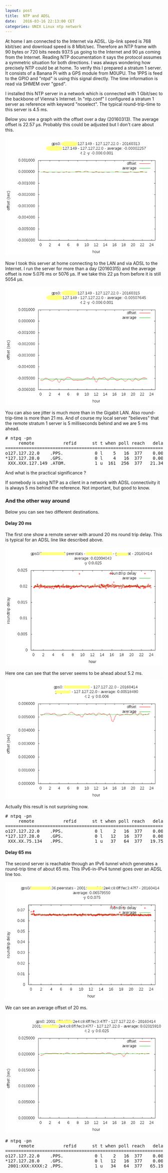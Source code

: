 ```yaml
---
layout: post
title:  NTP and ADSL
date:   2016-03-16 22:13:00 CET
categories: UNIX Linux ntp network
---
```


At home I am connected to the Internet via ADSL.
Up-link speed is 768 kbit/sec and download speed is 8 Mbit/sec. 
Therefore an NTP frame with 90 bytes or 720 bits needs 937.5 &mu;s going to the Internet and 90 &mu;s coming from the Internet.
Reading NTP documentation it says the protocol assumes a symmetric situation for both directions. 
I was always wondering how precisely NTP could be at home. To verify this I prepared a stratum 1 server. It consists of a Banana Pi with a GPS module from M0UPU. The 1PPS is feed to the GPIO and "ntpd" is using this signal directly. The time information is read via SHMEM over "gpsd". 

I installed this NTP server in a network which is connected with 1 Gbit/sec to the backbone of Vienna's Internet. In "ntp.conf" I configured a stratum 1 server as reference with keyword "noselect". The typical round-trip-time to this server is 4.5 ms. 

Below you see a graph with the offset over a day (20160313). The average offset is 22.57 &mu;s. Probably this could be adjusted but I don't care about this.  

![plot_adsl_20160313](/images/plot_adsl_20160313.png)

Now I took this server at home connecting to the LAN and via ADSL to the Internet. I run the server for more than a day (20160315) and the average offset is now 5.076 ms or 5076 &mu;s. If we take this 22 &mu;s from before it is still 5054&nbsp;&mu;s. 

![plot_adsl_20160315](/images/plot_adsl_20160315.png)

You can also see jitter is much more than in the Gigabit LAN. Also round-trip-time is more than 21 ms.
And of course my local server "believes" that the remote stratum 1 server is 5 milliseconds behind and we are 5 ms ahead. 

<pre>
# ntpq -pn
     remote           refid      st t when poll reach   delay   offset  jitter
==============================================================================
o127.127.22.0    .PPS.            0 l    5   16  377    0.000    0.004   0.010
*127.127.28.0    .GPS.            0 l    4   16  377    0.000   -1.191   1.096
 XXX.XXX.127.149 .ATOM.           1 u  161  256  377   21.342   -5.066  12.087
</pre>

And what is the practical significance ? 

If somebody is using NTP as a client in a network with ADSL connectivity it is always 5 ms behind the reference. Not important, but good to know. 

### And the other way around

Below you can see two different destinations.

#### Delay 20 ms 

The first one show a remote server with around 20 ms round trip delay. This is typical for an ADSL line like described above. 

![plot_12617_ipv4_rt](/images/plot_12617_ipv4_rt.png)

Here one can see that the server seems to be ahead about 5.2 ms. 

![plot_12680_ipv4_diff](/images/plot_12680_ipv4_diff.png)

Actually this result is not surprising now. 

<pre>
# ntpq -pn
     remote           refid      st t when poll reach   delay   offset  jitter
==============================================================================
o127.127.22.0    .PPS.            0 l    2   16  377    0.000   -0.004   0.002
*127.127.28.0    .GPS.            0 l   12   16  377    0.000    2.732   0.763
 XXX.XX.75.134   .PPS.            1 u   37   64  377   19.758    5.114   1.021
</pre>


#### Delay 65 ms 

The second server is reachable through an IPv6 tunnel which generates a round-trip time of about 65 ms. This IPv6-in-IPv4 tunnel goes over an ADSL line too. 

![plot_12741_ipv6_rt](/images/plot_12741_ipv6_rt.png)

We can see an average offset of 20 ms. 

![plot_12808_ipv6_diff](/images/plot_12808_ipv6_diff.png)

<pre>
# ntpq -pn
     remote           refid      st t when poll reach   delay   offset  jitter
==============================================================================
o127.127.22.0    .PPS.            0 l    2   16  377    0.000   -0.004   0.002
*127.127.28.0    .GPS.            0 l   12   16  377    0.000    2.732   0.763
 2001:XXX:XXXX:2 .PPS.            1 u   34   64  377   65.190   20.147   1.548
</pre>

